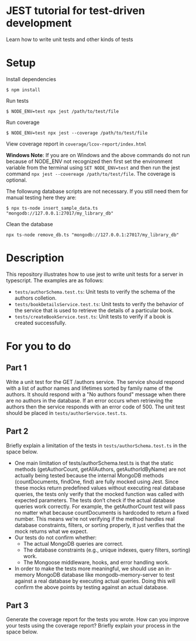 # JEST tutorial for test-driven development
Learn how to write unit tests and other kinds of tests

# Setup

Install dependencies

`$ npm install`

Run tests

`$ NODE_ENV=test npx jest /path/to/test/file`

Run coverage

`$ NODE_ENV=test npx jest --coverage /path/to/test/file`

View coverage report in `coverage/lcov-report/index.html`

**Windows Note**: If you are on Windows and the above commands do not run
because of NODE_ENV not recognized then first set the environment variable from the terminal using `SET NODE_ENV=test` and then
run the jest command `npx jest --covereage /path/to/test/file`. The coverage is optional.

The followung database scripts are not necessary. If you still need
them for manual testing here they are:

`$ npx ts-node insert_sample_data.ts "mongodb://127.0.0.1:27017/my_library_db"`

Clean the database

`npx ts-node remove_db.ts "mongodb://127.0.0.1:27017/my_library_db"`

# Description

This repository illustrates how to use jest to write unit tests 
for a server in typescript. The examples are as follows:

- `tests/authorSchema.test.ts`: Unit tests to verify the schema of the authors colletion. 
- `tests/bookDetailsService.test.ts`: Unit tests to verify the behavior of the service that is used to retrieve the details of a particular book.
- `tests/createBookService.test.ts`: Unit tests to verify if a book is created successfully.

# For you to do

## Part 1

Write a unit test for the GET /authors service. 
The service should respond with a list of author names and lifetimes sorted by family name of the authors. It should respond
with a "No authors found" message when there are no authors in the database. If an error occurs when retrieving the authors then the
service responds with an error code of 500. The unit test
should be placed in `tests/authorService.test.ts`.

## Part 2

Briefly explain a limitation of the tests in `tests/authorSchema.test.ts` in the space below.

- One main limitation of tests/authorSchema.test.ts is that the static methods (getAuthorCount, getAllAuthors, getAuthorIdByName) are not actually being tested because the internal MongoDB methods (countDocuments, findOne, find) are fully mocked using Jest. Since these mocks return predefined values without executing real database queries, the tests only verify that the mocked function was called with expected parameters. The tests don’t check if the actual database queries work correctly. For example, the getAuthorCount test will pass no matter what because countDocuments is hardcoded to return a fixed number. This means we’re not verifying if the method handles real database constraints, filters, or sorting properly, it just verifies that the mock returns what we expect.
- Our tests do not confirm whether:
  - The actual MongoDB queries are correct.
  - The database constraints (e.g., unique indexes, query filters, sorting) work.
  - The Mongoose middleware, hooks, and error handling work.
- In order to make the tests more meaningful, we should use an in-memory MongoDB database like mongodb-memory-server to test against a real database by executing actual queries. Doing this will confirm the above points by testing against an actual database.

## Part 3

Generate the coverage report for the tests you wrote. How can you improve
your tests using the coverage report? Briefly explain your 
process in the space below.
